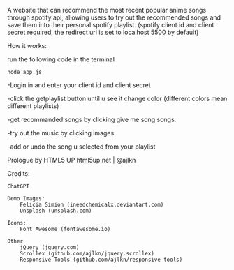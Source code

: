 A website that can recommend the most recent popular anime songs through spotify api, allowing users to try out the recommended songs and save them into their personal spotify playlist. (spotify client id and client secret required, the redirect url is set to localhost 5500 by default)

How it works:

run the following code in the terminal

```
node app.js
```

-Login in and enter your client id and client secret

-click the getplaylist button until u see it change color (different colors mean different playlists)

-get recommanded songs by clicking give me song songs.

-try out the music by clicking images

-add or undo the song u selected from your playlist

Prologue by HTML5 UP
html5up.net | @ajlkn

Credits:

	ChatGPT
 
	Demo Images:
		Felicia Simion (ineedchemicalx.deviantart.com)
		Unsplash (unsplash.com)
  
	Icons:
		Font Awesome (fontawesome.io)
  
	Other
		jQuery (jquery.com)
		Scrollex (github.com/ajlkn/jquery.scrollex)
		Responsive Tools (github.com/ajlkn/responsive-tools)
